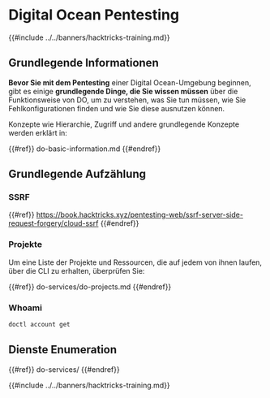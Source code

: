 # Digital Ocean Pentesting

{{#include ../../banners/hacktricks-training.md}}

## Grundlegende Informationen

**Bevor Sie mit dem Pentesting** einer Digital Ocean-Umgebung beginnen, gibt es einige **grundlegende Dinge, die Sie wissen müssen** über die Funktionsweise von DO, um zu verstehen, was Sie tun müssen, wie Sie Fehlkonfigurationen finden und wie Sie diese ausnutzen können.

Konzepte wie Hierarchie, Zugriff und andere grundlegende Konzepte werden erklärt in:

{{#ref}}
do-basic-information.md
{{#endref}}

## Grundlegende Aufzählung

### SSRF

{{#ref}}
https://book.hacktricks.xyz/pentesting-web/ssrf-server-side-request-forgery/cloud-ssrf
{{#endref}}

### Projekte

Um eine Liste der Projekte und Ressourcen, die auf jedem von ihnen laufen, über die CLI zu erhalten, überprüfen Sie:

{{#ref}}
do-services/do-projects.md
{{#endref}}

### Whoami
```bash
doctl account get
```
## Dienste Enumeration

{{#ref}}
do-services/
{{#endref}}

{{#include ../../banners/hacktricks-training.md}}
